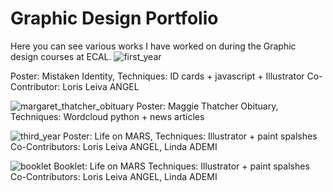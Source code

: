 # Graphic Design Portfolio 

Here you can see various works I have worked on during the Graphic design courses at ECAL.
![first_year](https://cloud.githubusercontent.com/assets/22515829/25783447/a0b7a138-335c-11e7-9561-4ed270eabc5e.jpg)

Poster: Mistaken Identity, 
Techniques: ID cards + javascript + Illustrator
Co-Contributor: Loris Leiva ANGEL

![margaret_thatcher_obituary](https://cloud.githubusercontent.com/assets/22515829/25783459/dedaad0c-335c-11e7-8303-5ab0ae3617e9.jpg)
Poster: Maggie Thatcher Obituary, 
Techniques: Wordcloud python + news articles 

![third_year](https://cloud.githubusercontent.com/assets/22515829/25783499/40a620b6-335d-11e7-8af1-3812a5dfeab0.jpg)
Poster: Life on MARS,
Techniques: Illustrator + paint spalshes
Co-Contributors: Loris Leiva ANGEL, Linda ADEMI

![booklet](https://cloud.githubusercontent.com/assets/22515829/25786720/f23468b0-3399-11e7-80bd-084445ba3cc7.jpg)
Booklet: Life on MARS
Techniques: Illustrator + paint spalshes
Co-Contributors: Loris Leiva ANGEL, Linda ADEMI
